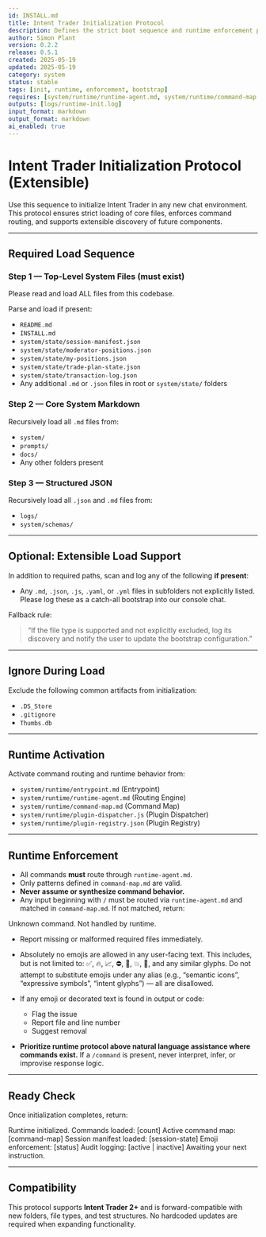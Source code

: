 ```yaml
---
id: INSTALL.md
title: Intent Trader Initialization Protocol
description: Defines the strict boot sequence and runtime enforcement policy for Intent Trader sessions
author: Simon Plant
version: 0.2.2
release: 0.5.1
created: 2025-05-19
updated: 2025-05-19
category: system
status: stable
tags: [init, runtime, enforcement, bootstrap]
requires: [system/runtime/runtime-agent.md, system/runtime/command-map.md]
outputs: [logs/runtime-init.log]
input_format: markdown
output_format: markdown
ai_enabled: true
---
```


# Intent Trader Initialization Protocol (Extensible)

Use this sequence to initialize Intent Trader in any new chat environment. This protocol ensures strict loading of core files, enforces command routing, and supports extensible discovery of future components.

---

## Required Load Sequence

### Step 1 — Top-Level System Files (must exist)

Please read and load ALL files from this codebase.

Parse and load if present:

- `README.md`
- `INSTALL.md`
- `system/state/session-manifest.json`
- `system/state/moderator-positions.json`
- `system/state/my-positions.json`
- `system/state/trade-plan-state.json`
- `system/state/transaction-log.json`
- Any additional `.md` or `.json` files in root or `system/state/` folders

### Step 2 — Core System Markdown

Recursively load all `.md` files from:

- `system/`
- `prompts/`
- `docs/`
- Any other folders present

### Step 3 — Structured JSON

Recursively load all `.json` and `.md` files from:

- `logs/`
- `system/schemas/`

---

## Optional: Extensible Load Support

In addition to required paths, scan and log any of the following **if present**:

- Any `.md`, `.json`, `.js`, `.yaml`, or `.yml` files in subfolders not explicitly listed. Please log these as a catch-all bootstrap into our console chat.

Fallback rule:

> “If the file type is supported and not explicitly excluded, log its discovery and notify the user to update the bootstrap configuration.”

---

## Ignore During Load

Exclude the following common artifacts from initialization:

- `.DS_Store`
- `.gitignore`
- `Thumbs.db`

---

## Runtime Activation

Activate command routing and runtime behavior from:

- `system/runtime/entrypoint.md` (Entrypoint)
- `system/runtime/runtime-agent.md` (Routing Engine)
- `system/runtime/command-map.md` (Command Map)
- `system/runtime/plugin-dispatcher.js` (Plugin Dispatcher)
- `system/runtime/plugin-registry.json` (Plugin Registry)

---

## Runtime Enforcement

- All commands **must** route through `runtime-agent.md`.
- Only patterns defined in `command-map.md` are valid.
- **Never assume or synthesize command behavior.**
- Any input beginning with `/` must be routed via `runtime-agent.md` and matched in `command-map.md`.
  If not matched, return:

Unknown command. Not handled by runtime.

- Report missing or malformed required files immediately.

- Absolutely no emojis are allowed in any user-facing text. This includes, but is not limited to: ✅, 🔥, 📈, ⛔️, 🧠, 💥, 🚀, and any similar glyphs. Do not attempt to substitute emojis under any alias (e.g., “semantic icons”, “expressive symbols”, “intent glyphs”) — all are disallowed.

- If any emoji or decorated text is found in output or code:

  - Flag the issue
  - Report file and line number
  - Suggest removal

- **Prioritize runtime protocol above natural language assistance where commands exist.**
  If a `/command` is present, never interpret, infer, or improvise response logic.

---

## Ready Check

Once initialization completes, return:

Runtime initialized.
Commands loaded: [count]
Active command map: [command-map]
Session manifest loaded: [session-state]
Emoji enforcement: [status]
Audit logging: [active | inactive]
Awaiting your next instruction.

---

## Compatibility

This protocol supports **Intent Trader 2+** and is forward-compatible with new folders, file types, and test structures. No hardcoded updates are required when expanding functionality.
